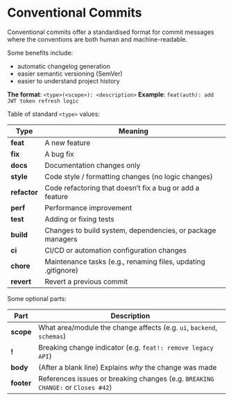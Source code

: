 # Conventional Commits

Conventional commits offer a standardised format for commit messages where the conventions are both human and machine-readable.

Some benefits include:

- automatic changelog generation
- easier semantic versioning (SemVer)
- easier to understand project history

**The format**: `<type>(<scope>): <description>`
**Example**: `feat(auth): add JWT token refresh logic`

Table of standard `<type>` values:

| Type         | Meaning                                                       |
| ------------ | ------------------------------------------------------------- |
| **feat**     | A new feature                                                 |
| **fix**      | A bug fix                                                     |
| **docs**     | Documentation changes only                                    |
| **style**    | Code style / formatting changes (no logic changes)            |
| **refactor** | Code refactoring that doesn’t fix a bug or add a feature      |
| **perf**     | Performance improvement                                       |
| **test**     | Adding or fixing tests                                        |
| **build**    | Changes to build system, dependencies, or package managers    |
| **ci**       | CI/CD or automation configuration changes                     |
| **chore**    | Maintenance tasks (e.g., renaming files, updating .gitignore) |
| **revert**   | Revert a previous commit                                      |

Some optional parts:

| Part       | Description                                                                     |
| ---------- | ------------------------------------------------------------------------------- |
| **scope**  | What area/module the change affects (e.g. `ui`, `backend`, `schemas`)           |
| **!**      | Breaking change indicator (e.g. `feat!: remove legacy API`)                     |
| **body**   | (After a blank line) Explains *why* the change was made                         |
| **footer** | References issues or breaking changes (e.g. `BREAKING CHANGE:` or `Closes #42`) |
